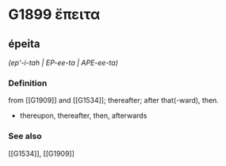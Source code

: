 # G1899 ἔπειτα

## épeita

_(ep'-i-tah | EP-ee-ta | APE-ee-ta)_

### Definition

from [[G1909]] and [[G1534]]; thereafter; after that(-ward), then.

- thereupon, thereafter, then, afterwards

### See also

[[G1534]], [[G1909]]

